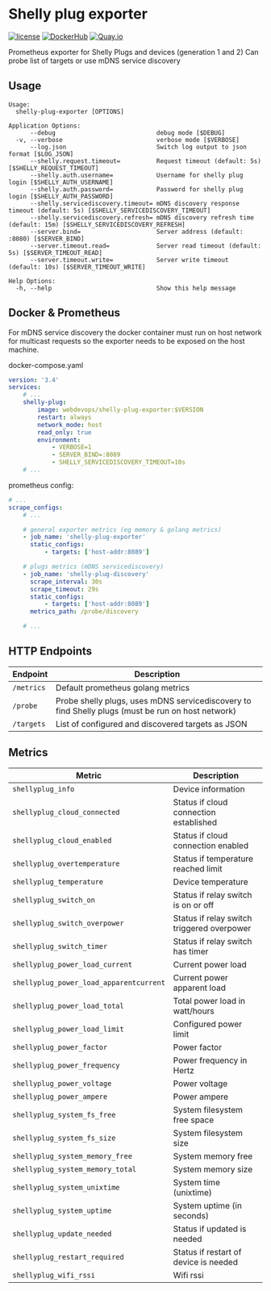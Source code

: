 Shelly plug exporter
====================

[![license](https://img.shields.io/github/license/webdevops/shelly-plug-exporter.svg)](https://github.com/webdevops/shelly-plug-exporter/blob/master/LICENSE)
[![DockerHub](https://img.shields.io/badge/DockerHub-webdevops%2Fshelly--plug--exporter-blue)](https://hub.docker.com/r/webdevops/shelly-plug-exporter/)
[![Quay.io](https://img.shields.io/badge/Quay.io-webdevops%2Fshelly--plug--exporter-blue)](https://quay.io/repository/webdevops/shelly-plug-exporter)

Prometheus exporter for Shelly Plugs and devices (generation 1 and 2)
Can probe list of targets or use mDNS service discovery

Usage
-----

```
Usage:
  shelly-plug-exporter [OPTIONS]

Application Options:
      --debug                            debug mode [$DEBUG]
  -v, --verbose                          verbose mode [$VERBOSE]
      --log.json                         Switch log output to json format [$LOG_JSON]
      --shelly.request.timeout=          Request timeout (default: 5s) [$SHELLY_REQUEST_TIMEOUT]
      --shelly.auth.username=            Username for shelly plug login [$SHELLY_AUTH_USERNAME]
      --shelly.auth.password=            Password for shelly plug login [$SHELLY_AUTH_PASSWORD]
      --shelly.servicediscovery.timeout= mDNS discovery response timeout (default: 5s) [$SHELLY_SERVICEDISCOVERY_TIMEOUT]
      --shelly.servicediscovery.refresh= mDNS discovery refresh time (default: 15m) [$SHELLY_SERVICEDISCOVERY_REFRESH]
      --server.bind=                     Server address (default: :8080) [$SERVER_BIND]
      --server.timeout.read=             Server read timeout (default: 5s) [$SERVER_TIMEOUT_READ]
      --server.timeout.write=            Server write timeout (default: 10s) [$SERVER_TIMEOUT_WRITE]

Help Options:
  -h, --help                             Show this help message
```

Docker & Prometheus
-------------------

For mDNS service discovery the docker container must run on host network for multicast requests so the exporter needs
to be exposed on the host machine.

docker-compose.yaml
```yaml
version: '3.4'
services:
    # ...
    shelly-plug:
        image: webdevops/shelly-plug-exporter:$VERSION
        restart: always
        network_mode: host
        read_only: true
        environment:
            - VERBOSE=1
            - SERVER_BIND=:8089
            - SHELLY_SERVICEDISCOVERY_TIMEOUT=10s
    # ...
```

prometheus config:
```yaml
# ...
scrape_configs:
    # ...

    # general exporter metrics (eg memory & golang metrics)
    - job_name: 'shelly-plug-exporter'
      static_configs:
          - targets: ['host-addr:8089']

    # plugs metrics (mDNS servicediscovery)
    - job_name: 'shelly-plug-discovery'
      scrape_interval: 30s
      scrape_timeout: 29s
      static_configs:
          - targets: ['host-addr:8089']
      metrics_path: /probe/discovery

    # ...
```

HTTP Endpoints
--------------

| Endpoint   | Description                                                                                       |
|------------|---------------------------------------------------------------------------------------------------|
| `/metrics` | Default prometheus golang metrics                                                                 |
| `/probe`   | Probe shelly plugs, uses mDNS servicediscovery to find Shelly plugs (must be run on host network) |
| `/targets` | List of configured and discovered targets as JSON                                                 |

Metrics
-------

| Metric                                  | Description                                |
|-----------------------------------------|--------------------------------------------|
| `shellyplug_info`                       | Device information                         |
| `shellyplug_cloud_connected`            | Status if cloud connection established     |
| `shellyplug_cloud_enabled`              | Status if cloud connection enabled         |
| `shellyplug_overtemperature`            | Status if temperature reached limit        |
| `shellyplug_temperature`                | Device temperature                         |
| `shellyplug_switch_on`                  | Status if relay switch is on or off        |
| `shellyplug_switch_overpower`           | Status if relay switch triggered overpower |
| `shellyplug_switch_timer`               | Status if relay switch has timer           |
| `shellyplug_power_load_current`         | Current power load                         |
| `shellyplug_power_load_apparentcurrent` | Current power apparent load                |
| `shellyplug_power_load_total`           | Total power load in watt/hours             |
| `shellyplug_power_load_limit`           | Configured power limit                     |
| `shellyplug_power_factor`               | Power factor                               |
| `shellyplug_power_frequency`            | Power frequency in Hertz                   |
| `shellyplug_power_voltage`              | Power voltage                              |
| `shellyplug_power_ampere`               | Power ampere                               |
| `shellyplug_system_fs_free`             | System filesystem free space               |
| `shellyplug_system_fs_size`             | System filesystem size                     |
| `shellyplug_system_memory_free`         | System memory free                         |
| `shellyplug_system_memory_total`        | System memory size                         |
| `shellyplug_system_unixtime`            | System time (unixtime)                     |
| `shellyplug_system_uptime`              | System uptime (in seconds)                 |
| `shellyplug_update_needed`              | Status if updated is needed                |
| `shellyplug_restart_required`           | Status if restart of device is needed      |
| `shellyplug_wifi_rssi`                  | Wifi rssi                                  |
